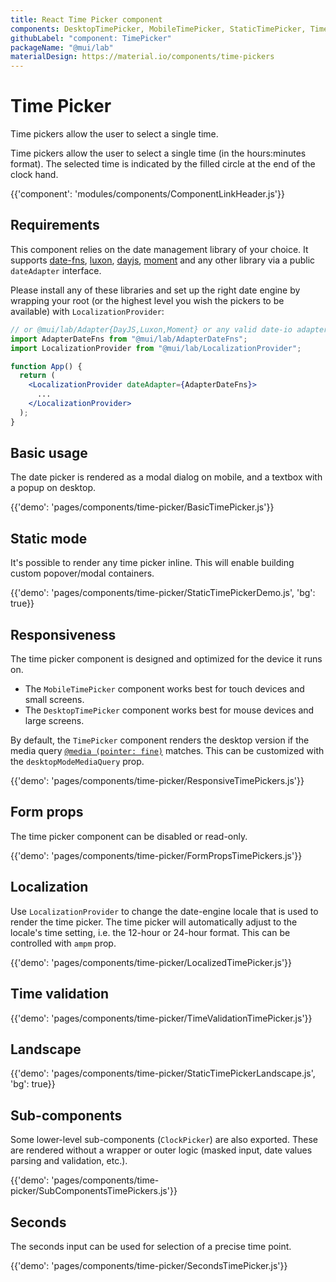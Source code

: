 ```yaml
---
title: React Time Picker component
components: DesktopTimePicker, MobileTimePicker, StaticTimePicker, TimePicker, ClockPicker
githubLabel: "component: TimePicker"
packageName: "@mui/lab"
materialDesign: https://material.io/components/time-pickers
---
```


# Time Picker

<p class='description'>Time pickers allow the user to select a single time.</p>

Time pickers allow the user to select a single time (in the hours:minutes format).
The selected time is indicated by the filled circle at the end of the clock hand.

{{'component': 'modules/components/ComponentLinkHeader.js'}}

## Requirements

This component relies on the date management library of your choice. It supports [date-fns](https://date-fns.org/), [luxon](https://moment.github.io/luxon/), [dayjs](https://github.com/iamkun/dayjs), [moment](https://momentjs.com/) and any other library via a public `dateAdapter` interface.

Please install any of these libraries and set up the right date engine by wrapping your root (or the highest level you wish the pickers to be available) with `LocalizationProvider`:

```jsx
// or @mui/lab/Adapter{DayJS,Luxon,Moment} or any valid date-io adapter
import AdapterDateFns from "@mui/lab/AdapterDateFns";
import LocalizationProvider from "@mui/lab/LocalizationProvider";

function App() {
  return (
    <LocalizationProvider dateAdapter={AdapterDateFns}>
      ...
    </LocalizationProvider>
  );
}
```

## Basic usage

The date picker is rendered as a modal dialog on mobile, and a textbox with a popup on desktop.

{{'demo': 'pages/components/time-picker/BasicTimePicker.js'}}

## Static mode

It's possible to render any time picker inline. This will enable building custom popover/modal containers.

{{'demo': 'pages/components/time-picker/StaticTimePickerDemo.js', 'bg': true}}

## Responsiveness

The time picker component is designed and optimized for the device it runs on.

- The `MobileTimePicker` component works best for touch devices and small screens.
- The `DesktopTimePicker` component works best for mouse devices and large screens.

By default, the `TimePicker` component renders the desktop version if the media query [`@media (pointer: fine)`](https://developer.mozilla.org/en-US/docs/Web/CSS/@media/pointer) matches.
This can be customized with the `desktopModeMediaQuery` prop.

{{'demo': 'pages/components/time-picker/ResponsiveTimePickers.js'}}

## Form props

The time picker component can be disabled or read-only.

{{'demo': 'pages/components/time-picker/FormPropsTimePickers.js'}}

## Localization

Use `LocalizationProvider` to change the date-engine locale that is used to render the time picker.
The time picker will automatically adjust to the locale's time setting, i.e. the 12-hour or 24-hour format. This can be controlled with `ampm` prop.

{{'demo': 'pages/components/time-picker/LocalizedTimePicker.js'}}

## Time validation

{{'demo': 'pages/components/time-picker/TimeValidationTimePicker.js'}}

## Landscape

{{'demo': 'pages/components/time-picker/StaticTimePickerLandscape.js', 'bg': true}}

## Sub-components

Some lower-level sub-components (`ClockPicker`) are also exported. These are rendered without a wrapper or outer logic (masked input, date values parsing and validation, etc.).

{{'demo': 'pages/components/time-picker/SubComponentsTimePickers.js'}}

## Seconds

The seconds input can be used for selection of a precise time point.

{{'demo': 'pages/components/time-picker/SecondsTimePicker.js'}}
